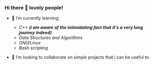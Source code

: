 ### Hi there 👋 lovely people!


- 🌱 I’m currently learning:

  - *C++* ***(i am aware of the intimidating fact that it's a very long journey indeed)***
  - *Data Structures and Algorithms*
  - *GNU/Linux*
  - *Bash scripting*
  
- 👯 I’m looking to collaborate on simple projects that i can be useful to.

